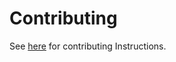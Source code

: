 # Contributing

See [here](https://join-lemmy.org/docs/en/contributors/01-overview.html) for contributing Instructions.
